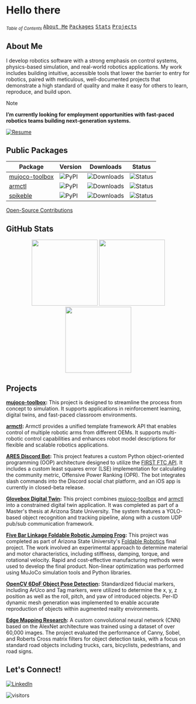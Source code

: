 # Hello there

<sub>_Table of Contents_  </sub>
[<kbd>About Me</kbd>](https://github.com/MGross21#about-me)
[<kbd>Packages</kbd>](https://github.com/MGross21#public-packages)
[<kbd>Stats</kbd>](https://github.com/MGross21#languages)
[<kbd>Projects</kbd>](https://github.com/MGross21#projects)

## About Me

I develop robotics software with a strong emphasis on control systems, physics-based simulation, and real-world robotics applications. My work includes building intuitive, accessible tools that lower the barrier to entry for robotics, paired with meticulous, well-documented projects that demonstrate a high standard of quality and make it easy for others to learn, reproduce, and build upon.

>[!Note]
>**I’m currently looking for employment opportunities with fast-paced robotics teams building next-generation systems.**
>
> [![Resume](https://img.shields.io/badge/Resume-PDF-238636.svg?style=for-the-badge&logo=adobe-acrobat-reader&logoColor=f0f6fc&labelColor=21262d)](https://mgross21.github.io/MGross21/resume.pdf)

## Public Packages

| Package | Version | Downloads | Status |
|---------|---------|-----------|--------|
| [mujoco-toolbox](https://pypi.org/project/mujoco-toolbox/) | ![PyPI](https://img.shields.io/pypi/v/mujoco-toolbox?color=238636&label=version&style=for-the-badge&labelColor=21262d) | ![Downloads](https://img.shields.io/pypi/dm/mujoco-toolbox?color=1f6feb&label=downloads&style=for-the-badge&labelColor=21262d) | ![Status](https://img.shields.io/pypi/status/mujoco-toolbox?color=f85149&label=status&style=for-the-badge&labelColor=21262d) |
| [armctl](https://pypi.org/project/armctl/) | ![PyPI](https://img.shields.io/pypi/v/armctl?color=238636&label=version&style=for-the-badge&labelColor=21262d) | ![Downloads](https://img.shields.io/pypi/dm/armctl?color=1f6feb&label=downloads&style=for-the-badge&labelColor=21262d) | ![Status](https://img.shields.io/pypi/status/armctl?color=f85149&label=status&style=for-the-badge&labelColor=21262d) |
| [spikeble](https://pypi.org/project/spikeble/) | ![PyPI](https://img.shields.io/pypi/v/spikeble?color=238636&label=version&style=for-the-badge&labelColor=21262d) | ![Downloads](https://img.shields.io/pypi/dm/spikeble?color=1f6feb&label=downloads&style=for-the-badge&labelColor=21262d) | ![Status](https://img.shields.io/pypi/status/spikeble?color=f85149&label=status&style=for-the-badge&labelColor=21262d) |

<!-- Development Status Badge: ![status](https://img.shields.io/pypi/status/mujoco-toolbox?color=f85149&labelColor=21262d&style=for-the-badge&label=) -->
<!-- ```python
def job():
    while not finished():
        continue
```
<sub>[Job Not Finished](https://www.tiktok.com/@nba/video/7492451021310987551?lang=en)</sub>  -->

[Open-Source Contributions](https://github.com/search?q=author%3AMGross21+org%3AUniversalRobots+org%3AMeridius-Labs+&type=pullrequests)

## GitHub Stats

<p align="center">
  <img src="https://github-readme-stats.vercel.app/api/top-langs/?username=MGross21&custom_title=Local%20Repositories&layout=compact&theme=github_dark&hide_border=true&card_width=300&scale=1.2&langs_count=12&hide=jupyter+notebook" height="180">
  <img src="https://github-readme-stats.vercel.app/api?username=MGross21&show_icons=true&theme=github_dark&hide_border=true&card_width=300&scale=0.8&rank_icon=github" height="180">
  <img src="https://github-readme-streak-stats.herokuapp.com/?user=MGross21&theme=github-dark-blue&hide_border=true&card_width=400&scale=1" height="180">
</p>
<!--[![trophy](https://github-profile-trophy.vercel.app/?username=MGross21&theme=blue_navy&column=4&margin-w=5&margin-h=5)](https://github-profile-trophy.vercel.app/?username=MGross21&theme=onedark)-->

## Projects

**[mujoco-toolbox](https://github.com/MGross21/mujoco-toolbox):**
This project is designed to streamline the process from concept to simulation. It supports applications in reinforcement learning, digital twins, and fast-paced classroom environments.

**[armctl](https://github.com/MGross21/armctl):**
Armctl provides a unified template framework API that enables control of multiple robotic arms from different OEMs. It supports multi-robotic control capabilities and enhances robot model descriptions for flexible and scalable robotics applications.

**[ARES Discord Bot](https://github.com/ARES-Digital-Hub/ARES-Bot):**
This project features a custom Python object-oriented programming (OOP) architecture designed to utilize the [FIRST FTC API](https://ftc-events.firstinspires.org/services/API). It includes a custom least squares error (LSE) implementation for calculating the community metric, Offensive Power Ranking (OPR). The bot integrates slash commands into the Discord social chat platform, and an iOS app is currently in closed-beta release.

**[Glovebox Digital Twin](https://github.com/MGross21/glovebox-digitaltwin):**
This project combines [mujoco-toolbox](https://github.com/MGross21/mujoco-toolbox) and [armctl](https://github.com/MGross21/armctl) into a constrained digital twin application. It was completed as part of a Master's thesis at Arizona State University. The system features a YOLO-based object recognition and tracking pipeline, along with a custom UDP pub/sub communication framework.

**[Five Bar Linkage Foldable Robotic Jumping Frog](https://github.com/MGross21/Robotic-Jumping-Frog"):**
This project was completed as part of Arizona State University's [Foldable Robotics](https://catalog.apps.asu.edu/catalog/classes/classlist?keywords=86916&searchType=all&term=2247#detailsOpen=86916-131772) final project. The work involved an experimental approach to determine material and motor characteristics, including stiffness, damping, torque, and rotational velocity. Rapid and cost-effective manufacturing methods were used to develop the final product. Non-linear optimization was performed using MuJoCo simulation tools and Python libraries.

**[OpenCV 6DoF Object Pose Detection](https://github.com/MGross21/ArucoCV-6DoF-MeshVisualizer):**
Standardized fiducial markers, including ArUco and Tag markers, were utilized to determine the x, y, z position as well as the roll, pitch, and yaw of introduced objects. Per-ID dynamic mesh generation was implemented to enable accurate reproduction of objects within augmented reality environments.

**[Edge Mapping Research](https://github.com/MGross21/EdgeMappingResearchProject):**
A custom convolutional neural network (CNN) based on the AlexNet architecture was trained using a dataset of over 60,000 images. The project evaluated the performance of Canny, Sobel, and Roberts Cross matrix filters for object detection tasks, with a focus on standard road objects including trucks, cars, bicyclists, pedestrians, and road signs.

## Let's Connect!

[![LinkedIn](https://img.shields.io/badge/LinkedIn-0A66C2?style=for-the-badge&logo=linkedin&logoColor=f0f6fc&labelColor=21262d)](https://www.linkedin.com/in/mhgross/)

![visitors](https://visitor-badge.laobi.icu/badge?page_id=MGross21.MGross21&color=238636&labelColor=21262d&style=for-the-badge)
